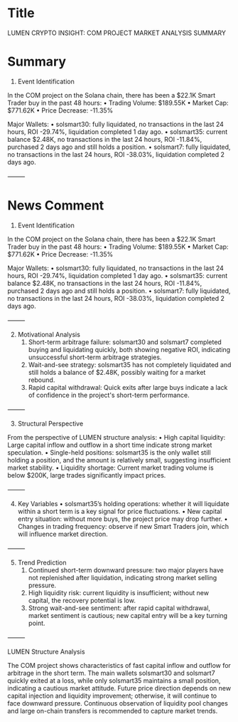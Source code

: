 # Title
LUMEN CRYPTO INSIGHT: COM PROJECT MARKET ANALYSIS SUMMARY

# Summary
1. Event Identification

In the COM project on the Solana chain, there has been a $22.1K Smart Trader buy in the past 48 hours:
   • Trading Volume: $189.55K
   • Market Cap: $771.62K
   • Price Decrease: -11.35%

Major Wallets:
   • solsmart30: fully liquidated, no transactions in the last 24 hours, ROI -29.74%, liquidation completed 1 day ago.
   • solsmart35: current balance $2.48K, no transactions in the last 24 hours, ROI -11.84%, purchased 2 days ago and still holds a position.
   • solsmart7: fully liquidated, no transactions in the last 24 hours, ROI -38.03%, liquidation completed 2 days ago.

⸻

# News Comment
1. Event Identification

In the COM project on the Solana chain, there has been a $22.1K Smart Trader buy in the past 48 hours:
   • Trading Volume: $189.55K
   • Market Cap: $771.62K
   • Price Decrease: -11.35%

Major Wallets:
   • solsmart30: fully liquidated, no transactions in the last 24 hours, ROI -29.74%, liquidation completed 1 day ago.
   • solsmart35: current balance $2.48K, no transactions in the last 24 hours, ROI -11.84%, purchased 2 days ago and still holds a position.
   • solsmart7: fully liquidated, no transactions in the last 24 hours, ROI -38.03%, liquidation completed 2 days ago.

⸻

2. Motivational Analysis
   1. Short-term arbitrage failure: solsmart30 and solsmart7 completed buying and liquidating quickly, both showing negative ROI, indicating unsuccessful short-term arbitrage strategies.
   2. Wait-and-see strategy: solsmart35 has not completely liquidated and still holds a balance of $2.48K, possibly waiting for a market rebound.
   3. Rapid capital withdrawal: Quick exits after large buys indicate a lack of confidence in the project's short-term performance.

⸻

3. Structural Perspective

From the perspective of LUMEN structure analysis:
   • High capital liquidity: Large capital inflow and outflow in a short time indicate strong market speculation.
   • Single-held positions: solsmart35 is the only wallet still holding a position, and the amount is relatively small, suggesting insufficient market stability.
   • Liquidity shortage: Current market trading volume is below $200K, large trades significantly impact prices.

⸻

4. Key Variables
   • solsmart35’s holding operations: whether it will liquidate within a short term is a key signal for price fluctuations.
   • New capital entry situation: without more buys, the project price may drop further.
   • Changes in trading frequency: observe if new Smart Traders join, which will influence market direction.

⸻

5. Trend Prediction
   1. Continued short-term downward pressure: two major players have not replenished after liquidation, indicating strong market selling pressure.
   2. High liquidity risk: current liquidity is insufficient; without new capital, the recovery potential is low.
   3. Strong wait-and-see sentiment: after rapid capital withdrawal, market sentiment is cautious; new capital entry will be a key turning point.

⸻

LUMEN Structure Analysis

The COM project shows characteristics of fast capital inflow and outflow for arbitrage in the short term. The main wallets solsmart30 and solsmart7 quickly exited at a loss, while only solsmart35 maintains a small position, indicating a cautious market attitude. Future price direction depends on new capital injection and liquidity improvement; otherwise, it will continue to face downward pressure. Continuous observation of liquidity pool changes and large on-chain transfers is recommended to capture market trends.
